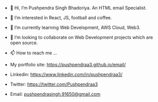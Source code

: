 - 👋 Hi, I’m Pushpendra Singh Bhadoriya. An HTML email Specialist.
- 👀 I’m interested in React, JS, football and coffee.
- 🌱 I’m currently learning Web Development, AWS Cloud, Web3.
- 💞️ I’m looking to collaborate on Web Development projects which are open source.
 
- 📫 How to reach me ...
- My portfolio site: https://pushpendraa3.github.io/email/
- Linkedin: https://www.linkedin.com/in/pushpendraa3/
- Twitter: https://twitter.com/Pushpendraa3
- Email: pushpendrasingh.91650@gmail.com
<!---
pushpendraa3/pushpendraa3 is a ✨ special ✨ repository because its `README.md` (this file) appears on your GitHub profile.
You can click the Preview link to take a look at your changes.
--->
